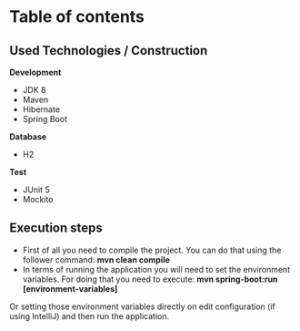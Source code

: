 # Table of contents

## Used Technologies / Construction
**Development**
- JDK 8
- Maven 
- Hibernate
- Spring Boot


**Database**
- H2

**Test**
- JUnit 5
- Mockito

## Execution steps
- First of all you need to compile the project. You can do that using the follower command: 
 **mvn clean compile**  
- In terms of running the application you will need to set the environment 
variables. For doing that you need to execute:
    **mvn spring-boot:run [environment-variables]**

Or setting those environment variables directly on edit configuration (if using IntelliJ) and then
run the application.